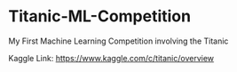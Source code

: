 # Titanic-ML-Competition
My First Machine Learning Competition involving the Titanic


Kaggle Link: https://www.kaggle.com/c/titanic/overview